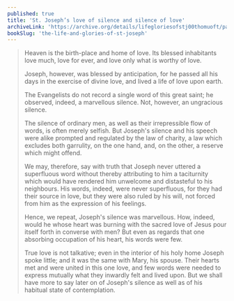```yaml
---
published: true
title: 'St. Joseph’s love of silence and silence of love'
archiveLink: 'https://archive.org/details/lifegloriesofstj00thomuoft/page/384?view=theater'
bookSlug: 'the-life-and-glories-of-st-joseph'
---
```


> Heaven is the birth-place and home of love. Its blessed inhabitants love much, love for ever, and love only what is worthy of love.
>
> Joseph, however, was blessed by anticipation, for he passed all his days in the exercise of divine love, and lived a life of love upon earth.
>
> The Evangelists do not record a single word of this great saint; he observed, indeed, a marvellous silence. Not, however, an ungracious silence.
>
> The silence of ordinary men, as well as their irrepressible flow of words, is often merely selfish. But Joseph's silence and his speech were alike prompted and regulated by the law of charity, a law which excludes both garrulity, on the one hand, and, on the other, a reserve which might offend.
>
> We may, therefore, say with truth that Joseph never uttered a superfluous word without thereby attributing to him a taciturnity which would have rendered him unwelcome and distasteful to his neighbours. His words, indeed, were never superfluous, for they had their source in love, but they were also ruled by his will, not forced from him as the expression of his feelings.
>
> Hence, we repeat, Joseph's silence was marvellous. How, indeed, would he whose heart was burning with the sacred love of Jesus pour itself forth in converse with men? But even as regards that one absorbing occupation of his heart, his words were few.
>
> True love is not talkative; even in the interior of his holy home Joseph spoke little; and it was the same with Mary, his spouse. Their hearts met and were united in this one love, and few words were needed to express mutually what they inwardly felt and lived upon. But we shall have more to say later on of Joseph's silence as well as of his habitual state of contemplation.
